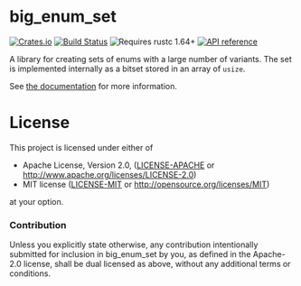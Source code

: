 # big_enum_set

[![Crates.io](https://img.shields.io/crates/v/big_enum_set.svg)](https://crates.io/crates/big_enum_set)
[![Build Status](https://github.com/manuthambi/big_enum_set/actions/workflows/build.yml/badge.svg)](https://github.com/manuthambi/big_enum_set/actions/workflows/build.yml)
![Requires rustc 1.64+](https://img.shields.io/badge/rustc-1.64+-blue.svg)
[![API reference](https://docs.rs/big_enum_set/badge.svg)](https://docs.rs/big_enum_set/)

A library for creating sets of enums with a large number of variants. The set is implemented
internally as a bitset stored in an array of `usize`.

See [the documentation](https://docs.rs/big_enum_set) for more information.

# License

This project is licensed under either of

 * Apache License, Version 2.0, ([LICENSE-APACHE](LICENSE-APACHE) or
   http://www.apache.org/licenses/LICENSE-2.0)
 * MIT license ([LICENSE-MIT](LICENSE-MIT) or
   http://opensource.org/licenses/MIT)

at your option.

### Contribution

Unless you explicitly state otherwise, any contribution intentionally submitted
for inclusion in big_enum_set by you, as defined in the Apache-2.0 license, shall be
dual licensed as above, without any additional terms or conditions.
